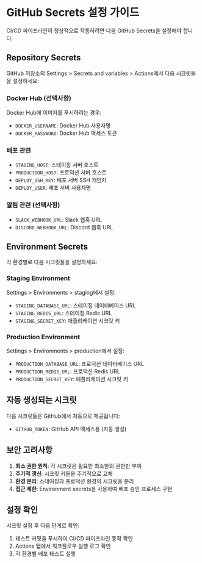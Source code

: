 # GitHub Secrets 설정 가이드

CI/CD 파이프라인이 정상적으로 작동하려면 다음 GitHub Secrets을 설정해야 합니다.

## Repository Secrets

GitHub 저장소의 Settings > Secrets and variables > Actions에서 다음 시크릿들을 설정하세요:

### Docker Hub (선택사항)
Docker Hub에 이미지를 푸시하려는 경우:
- `DOCKER_USERNAME`: Docker Hub 사용자명
- `DOCKER_PASSWORD`: Docker Hub 액세스 토큰

### 배포 관련
- `STAGING_HOST`: 스테이징 서버 호스트
- `PRODUCTION_HOST`: 프로덕션 서버 호스트
- `DEPLOY_SSH_KEY`: 배포 서버 SSH 개인키
- `DEPLOY_USER`: 배포 서버 사용자명

### 알림 관련 (선택사항)
- `SLACK_WEBHOOK_URL`: Slack 웹훅 URL
- `DISCORD_WEBHOOK_URL`: Discord 웹훅 URL

## Environment Secrets

각 환경별로 다음 시크릿들을 설정하세요:

### Staging Environment
Settings > Environments > staging에서 설정:
- `STAGING_DATABASE_URL`: 스테이징 데이터베이스 URL
- `STAGING_REDIS_URL`: 스테이징 Redis URL
- `STAGING_SECRET_KEY`: 애플리케이션 시크릿 키

### Production Environment  
Settings > Environments > production에서 설정:
- `PRODUCTION_DATABASE_URL`: 프로덕션 데이터베이스 URL
- `PRODUCTION_REDIS_URL`: 프로덕션 Redis URL
- `PRODUCTION_SECRET_KEY`: 애플리케이션 시크릿 키

## 자동 생성되는 시크릿

다음 시크릿들은 GitHub에서 자동으로 제공됩니다:
- `GITHUB_TOKEN`: GitHub API 액세스용 (자동 생성)

## 보안 고려사항

1. **최소 권한 원칙**: 각 시크릿은 필요한 최소한의 권한만 부여
2. **주기적 갱신**: 시크릿 키들을 주기적으로 교체
3. **환경 분리**: 스테이징과 프로덕션 환경의 시크릿을 분리
4. **접근 제한**: Environment secrets을 사용하여 배포 승인 프로세스 구현

## 설정 확인

시크릿 설정 후 다음 단계로 확인:
1. 테스트 커밋을 푸시하여 CI/CD 파이프라인 동작 확인
2. Actions 탭에서 워크플로우 실행 로그 확인
3. 각 환경별 배포 테스트 실행